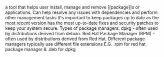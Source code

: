 a tool that helps user install, manage and remove [[package]]s or applications.
Can help resolve any issues with dependencies and perform other management tasks
It's important to keep packages up to date as the most recent version has the most up-to-date fixes and security patches to keep your system secure.
Types of package managers:
dpkg - often used by distributions derived from debian.
Red Hat Package Manager (RPM) - often used by distributions derived from Red Hat.
Different package managers typically use different file extensions E.G.   .rpm for red hat package manager &  .deb for dpkg